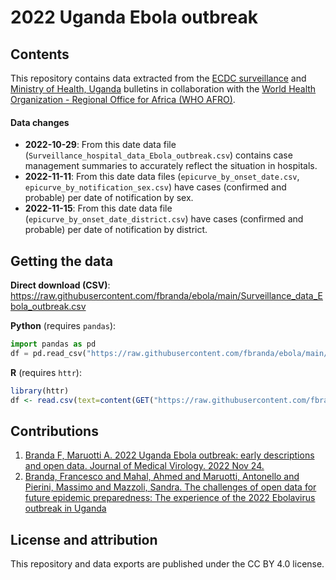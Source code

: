 # 2022 Uganda Ebola outbreak

## Contents

This repository contains data extracted from the [ECDC surveillance](https://www.ecdc.europa.eu/en/ebola-virus-disease-outbreak-uganda) and [Ministry of Health, Uganda](https://twitter.com/MinofHealthUG) bulletins in collaboration with the [World Health Organization - Regional Office for Africa (WHO AFRO)](https://www.afro.who.int/countries/publications?country=879).

#### Data changes
* **2022-10-29**: From this date data file (`Surveillance_hospital_data_Ebola_outbreak.csv`) contains case management summaries to accurately reflect the situation in hospitals. 
* **2022-11-11**: From this date data files (`epicurve_by_onset_date.csv`, `epicurve_by_notification_sex.csv`) have cases (confirmed and probable) per date of notification by sex. 
* **2022-11-15**: From this date data file (`epicurve_by_onset_date_district.csv`) have cases (confirmed and probable) per date of notification by district. 


## Getting the data

**Direct download (CSV)**: https://raw.githubusercontent.com/fbranda/ebola/main/Surveillance_data_Ebola_outbreak.csv

**Python** (requires `pandas`):
```python
import pandas as pd
df = pd.read_csv("https://raw.githubusercontent.com/fbranda/ebola/main/Surveillance_data_Ebola_outbreak.csv")
```

**R** (requires `httr`):
```r
library(httr)
df <- read.csv(text=content(GET("https://raw.githubusercontent.com/fbranda/ebola/main/Surveillance_data_Ebola_outbreak.csv")))
```

## Contributions
1) [Branda F, Maruotti A. 2022 Uganda Ebola outbreak: early descriptions and open data. Journal of Medical Virology. 2022 Nov 24.](https://onlinelibrary.wiley.com/doi/full/10.1002/jmv.28344)
2) [Branda, Francesco and Mahal, Ahmed and Maruotti, Antonello and Pierini, Massimo and Mazzoli, Sandra. The challenges of open data for future epidemic preparedness: The experience of the 2022 Ebolavirus outbreak in Uganda](https://www.frontiersin.org/articles/10.3389/fphar.2023.1101894/full)


## License and attribution

This repository and data exports are published under the CC BY 4.0 license.
